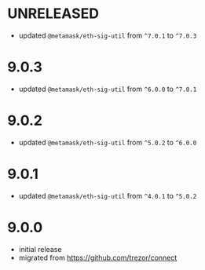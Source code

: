 # UNRELEASED

-   updated `@metamask/eth-sig-util` from `^7.0.1` to `^7.0.3`

# 9.0.3

-   updated `@metamask/eth-sig-util` from `^6.0.0` to `^7.0.1`

# 9.0.2

-   updated `@metamask/eth-sig-util` from `^5.0.2` to `^6.0.0`

# 9.0.1

-   updated `@metamask/eth-sig-util` from `^4.0.1` to `^5.0.2`

# 9.0.0

-   initial release
-   migrated from https://github.com/trezor/connect
